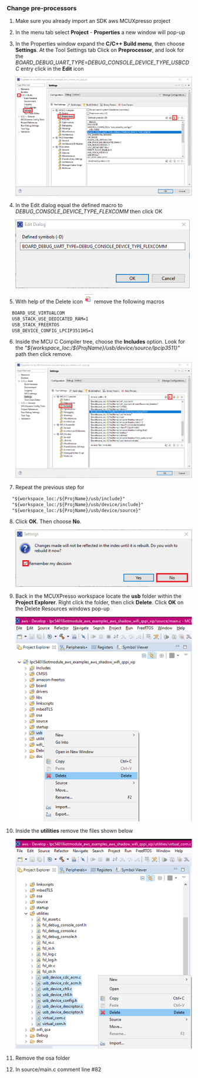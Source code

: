 ### Change pre-processors
1. Make sure you already import an SDK aws MCUXpresso project
2. In the menu tab select **Project** - **Properties** a new window will pop-up
3. In the Properties window expand the **C/C++ Build menu**, then choose **Settings**. At the Tool Settings tab Click on **Preprocessor**, and look for the *BOARD_DEBUG_UART_TYPE=DEBUG_CONSOLE_DEVICE_TYPE_USBCDC* entry click in the **Edit** icon

    ![](images/DebugUART.png)
4. In the Edit dialog equal the defined macro to *DEBUG_CONSOLE_DEVICE_TYPE_FLEXCOMM* then click OK

    ![](images/EditDialog.png)
5. With help of the Delete icon ![](images/DeleteIcon.png) remove the following macros
  ~~~
    BOARD_USE_VIRTUALCOM
    USB_STACK_USE_DEDICATED_RAM=1
    USB_STACK_FREERTOS
    USB_DEVICE_CONFIG_LPCIP3511HS=1
  ~~~
6. Inside the MCU C Compiler tree, choose the **Includes** option. Look for the *"${workspace_loc:/${ProjName}/usb/device/source/lpcip3511}"* path then click remove.

    ![](images/USBPaths.png)
7. Repeat the previous step for
  ~~~
    "${workspace_loc:/${ProjName}/usb/include}"
    "${workspace_loc:/${ProjName}/usb/device/include}"
    "${workspace_loc:/${ProjName}/usb/device/source}"
  ~~~
8. Click **OK**. Then choose **No**.

    ![](images/RebuiltNO.png)
9. Back in the MCUXPresso workspace locate the **usb** folder within the **Project Explorer**. Right click the folder, then click **Delete**. Click **OK** on the Delete Resources windows pop-up

    ![](images/DeleteUSBFolder.png)
10. Inside the **utilities** remove the files shown below

    ![](images/DeleteUSBUtilities.png)
11. Remove the osa folder
12. In source/main.c comment line #82